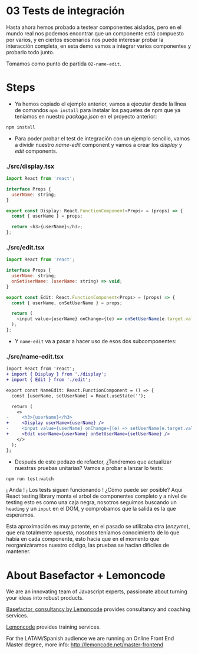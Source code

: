 # 03 Tests de integración

Hasta ahora hemos probado a testear componentes aislados, pero en el mundo real
nos podemos encontrar que un componente está compuesto por varios, y en ciertos
escenarios nos puede interesar probar la interacción completa, en esta demo vamos a
integrar varios componentes y probarlo todo junto.

Tomamos como punto de partida `02-name-edit`.

# Steps

- Ya hemos copiado el ejemplo anterior, vamos a ejecutar desde la línea de
  comandos `npm install` para instalar los paquetes de npm que ya teníamos
  en nuestro _package.json_ en el proyecto anterior:

```bash
npm install
```

- Para poder probar el test de integración con un ejemplo sencillo, vamos a
  dividir nuestro _name-edit_ component y vamos a crear los _display_ y _edit_
  components.

### ./src/display.tsx

```javascript
import React from 'react';

interface Props {
  userName: string;
}

export const Display: React.FunctionComponent<Props> = (props) => {
  const { userName } = props;

  return <h3>{userName}</h3>;
};
```

### ./src/edit.tsx

```javascript
import React from 'react';

interface Props {
  userName: string;
  onSetUserName: (userName: string) => void;
}

export const Edit: React.FunctionComponent<Props> = (props) => {
  const { userName, onSetUserName } = props;

  return (
    <input value={userName} onChange={(e) => onSetUserName(e.target.value)} />
  );
};
```

- Y `name-edit` va a pasar a hacer uso de esos dos subcomponentes:

### ./src/name-edit.tsx

```diff
import React from 'react';
+ import { Display } from './display';
+ import { Edit } from './edit';

export const NameEdit: React.FunctionComponent = () => {
  const [userName, setUserName] = React.useState('');

  return (
    <>
-     <h3>{userName}</h3>
+     <Display userName={userName} />
-     <input value={userName} onChange={(e) => setUserName(e.target.value)} />
+     <Edit userName={userName} onSetUserName={setUserName} />
    </>
  );
};

```

- Después de este pedazo de refactor, ¿Tendremos que actualizar nuestras pruebas unitarias?
  Vamos a probar a lanzar lo tests:

```bash
npm run test:watch
```

¡ Anda ! ¡ Los tests siguen funcionando ! ¿Cómo puede ser posible? Aquí React testing library monta el arbol de componentes
completo y a nivel de testing esto es como una caja negra, nosotros seguimos buscando un `heading` y un `input` en el DOM,
y comprobamos que la salida es la que esperamos.

Esta aproximación es muy potente, en el pasado se utilizaba otra (_enzyme_), que era totalmente opuesta, nosotros teníamos
conocimiento de lo que había en cada componente, esto hacía que en el momento que reorganizáramos nuestro código, las pruebas
se hacían difíciles de mantener.

# About Basefactor + Lemoncode

We are an innovating team of Javascript experts, passionate about turning your ideas into robust products.

[Basefactor, consultancy by Lemoncode](http://www.basefactor.com) provides consultancy and coaching services.

[Lemoncode](http://lemoncode.net/services/en/#en-home) provides training services.

For the LATAM/Spanish audience we are running an Online Front End Master degree, more info: http://lemoncode.net/master-frontend
